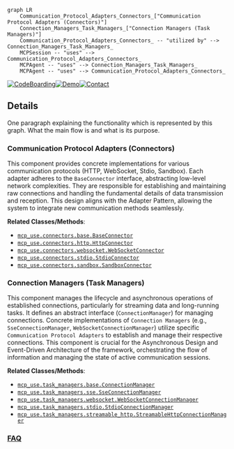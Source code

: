 ```mermaid
graph LR
    Communication_Protocol_Adapters_Connectors_["Communication Protocol Adapters (Connectors)"]
    Connection_Managers_Task_Managers_["Connection Managers (Task Managers)"]
    Communication_Protocol_Adapters_Connectors_ -- "utilized by" --> Connection_Managers_Task_Managers_
    MCPSession -- "uses" --> Communication_Protocol_Adapters_Connectors_
    MCPAgent -- "uses" --> Connection_Managers_Task_Managers_
    MCPAgent -- "uses" --> Communication_Protocol_Adapters_Connectors_
```

[![CodeBoarding](https://img.shields.io/badge/Generated%20by-CodeBoarding-9cf?style=flat-square)](https://github.com/CodeBoarding/GeneratedOnBoardings)[![Demo](https://img.shields.io/badge/Try%20our-Demo-blue?style=flat-square)](https://www.codeboarding.org/demo)[![Contact](https://img.shields.io/badge/Contact%20us%20-%20contact@codeboarding.org-lightgrey?style=flat-square)](mailto:contact@codeboarding.org)

## Details

One paragraph explaining the functionality which is represented by this graph. What the main flow is and what is its purpose.

### Communication Protocol Adapters (Connectors)
This component provides concrete implementations for various communication protocols (HTTP, WebSocket, Stdio, Sandbox). Each adapter adheres to the `BaseConnector` interface, abstracting low-level network complexities. They are responsible for establishing and maintaining raw connections and handling the fundamental details of data transmission and reception. This design aligns with the Adapter Pattern, allowing the system to integrate new communication methods seamlessly.


**Related Classes/Methods**:

- <a href="https://github.com/mcp-use/mcp-use/blob/main/mcp_use/connectors/base.py" target="_blank" rel="noopener noreferrer">`mcp_use.connectors.base.BaseConnector`</a>
- <a href="https://github.com/mcp-use/mcp-use/blob/main/mcp_use/connectors/http.py" target="_blank" rel="noopener noreferrer">`mcp_use.connectors.http.HttpConnector`</a>
- <a href="https://github.com/mcp-use/mcp-use/blob/main/mcp_use/connectors/websocket.py" target="_blank" rel="noopener noreferrer">`mcp_use.connectors.websocket.WebSocketConnector`</a>
- <a href="https://github.com/mcp-use/mcp-use/blob/main/mcp_use/connectors/stdio.py" target="_blank" rel="noopener noreferrer">`mcp_use.connectors.stdio.StdioConnector`</a>
- <a href="https://github.com/mcp-use/mcp-use/blob/main/mcp_use/connectors/sandbox.py" target="_blank" rel="noopener noreferrer">`mcp_use.connectors.sandbox.SandboxConnector`</a>


### Connection Managers (Task Managers)
This component manages the lifecycle and asynchronous operations of established connections, particularly for streaming data and long-running tasks. It defines an abstract interface (`ConnectionManager`) for managing connections. Concrete implementations of `Connection Managers` (e.g., `SseConnectionManager`, `WebSocketConnectionManager`) utilize specific `Communication Protocol Adapters` to establish and manage their respective connections. This component is crucial for the Asynchronous Design and Event-Driven Architecture of the framework, orchestrating the flow of information and managing the state of active communication sessions.


**Related Classes/Methods**:

- <a href="https://github.com/mcp-use/mcp-use/blob/main/mcp_use/task_managers/base.py" target="_blank" rel="noopener noreferrer">`mcp_use.task_managers.base.ConnectionManager`</a>
- <a href="https://github.com/mcp-use/mcp-use/blob/main/mcp_use/task_managers/sse.py" target="_blank" rel="noopener noreferrer">`mcp_use.task_managers.sse.SseConnectionManager`</a>
- <a href="https://github.com/mcp-use/mcp-use/blob/main/mcp_use/task_managers/websocket.py" target="_blank" rel="noopener noreferrer">`mcp_use.task_managers.websocket.WebSocketConnectionManager`</a>
- <a href="https://github.com/mcp-use/mcp-use/blob/main/mcp_use/task_managers/stdio.py" target="_blank" rel="noopener noreferrer">`mcp_use.task_managers.stdio.StdioConnectionManager`</a>
- <a href="https://github.com/mcp-use/mcp-use/blob/main/mcp_use/task_managers/streamable_http.py" target="_blank" rel="noopener noreferrer">`mcp_use.task_managers.streamable_http.StreamableHttpConnectionManager`</a>




### [FAQ](https://github.com/CodeBoarding/GeneratedOnBoardings/tree/main?tab=readme-ov-file#faq)
